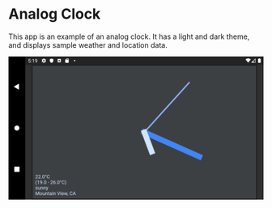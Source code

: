 # Analog Clock

This app is an example of an analog clock.
It has a light and dark theme, and displays sample weather and location data.

![Analog clock](analog.png)

